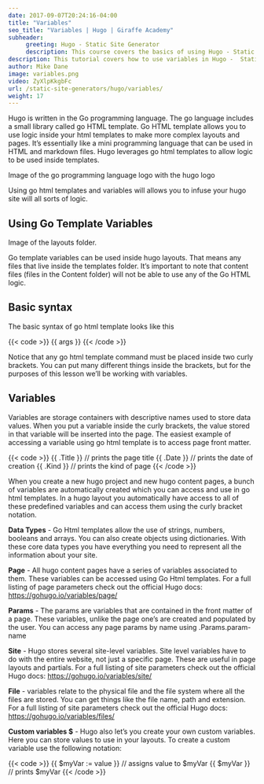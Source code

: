 ```yaml
---
date: 2017-09-07T20:24:16-04:00
title: "Variables"
seo_title: "Variables | Hugo | Giraffe Academy"
subheader:
     greeting: Hugo - Static Site Generator
     description: This course covers the basics of using Hugo - Static Site Generator. Work your way through the articles and we'll teach you everything you need to know to create a professional and scalable website or blog!
description: This tutorial covers how to use variables in Hugo -  Static Site Generator.
author: Mike Dane
image: variables.png
video: ZyXlpKkgbFc
url: /static-site-generators/hugo/variables/
weight: 17
---
```


Hugo is written in the Go programming language. The go language includes a small library called go HTML template. Go HTML template allows you to use logic inside your html templates to make more complex layouts and pages. It’s essentially like a mini programming language that can be used in HTML and markdown files. Hugo leverages go html templates to allow logic to be used inside templates.

Image of the go programming language logo with the hugo logo

Using go html templates and variables will allows you to infuse your hugo site will all sorts of logic.
## Using Go Template Variables
Image of the layouts folder.

Go template variables can be used inside hugo layouts. That means any files that live inside the templates folder. It’s important to note that content files (files in the Content folder) will not be able to use any of the Go HTML logic.
## Basic syntax
The basic syntax of go html template looks like this

{{< code >}}
{{ args }}
{{< /code >}}

Notice that any go html template command must be placed inside two curly brackets. You can put many different things inside the brackets, but for the purposes of this lesson we’ll be working with variables.

## Variables
Variables are storage containers with descriptive names used to store data values. When you put a variable inside the curly brackets, the value stored in that variable will be inserted into the page. The easiest example of accessing a variable using go html template is to access page front matter.

{{< code >}}
{{ .Title }} // prints the page title
{{ .Date }} // prints the date of creation
{{ .Kind }} // prints the kind of page
{{< /code >}}

 When you create a new hugo project and new hugo content pages, a bunch of variables are automatically created which you can access and use in go html templates. In a hugo layout you automatically have access to all of these predefined variables and can access them using the curly bracket notation.

 **Data Types** - Go Html templates allow the use of strings, numbers, booleans and arrays. You can also create objects using dictionaries. With these core data types you have everything you need to represent all the information about your site.

**Page** - All hugo content pages have a series of variables associated to them. These variables can be accessed using Go Html templates. For a full listing of page parameters check out the official Hugo docs: https://gohugo.io/variables/page/

**Params** - The params are variables that are contained in the front matter of a page. These variables, unlike the page one’s are created and populated by the user. You can access any page params by name using .Params.param-name

**Site** - Hugo stores several site-level variables. Site level variables have to do with the entire website, not just a specific page. These are useful in page layouts and partials. For a full listing of site parameters check out the official Hugo docs: https://gohugo.io/variables/site/

**File** - variables relate to the physical file and the file system where all the files are stored. You can get things like the file name, path and extension.  For a full listing of site parameters check out the official Hugo docs: https://gohugo.io/variables/files/

**Custom variables  $** - Hugo also let’s you create your own custom variables. Here you can store values to use in your layouts. To create a custom variable use the following notation:


{{< code >}}
{{ $myVar := value }} // assigns value to $myVar
{{ $myVar }} // prints $myVar
{{< /code >}}
